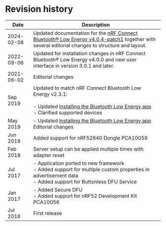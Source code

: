 # Revision history

| Date       | Description |
|------------|-------------|
| 2024-02-08 | Updated documentation for the [nRF Connect Bluetooth® Low Energy v4.0.4-patch1](https://github.com/NordicSemiconductor/pc-nrfconnect-ble/blob/main/Changelog.md#404-patch1---2023-09-05) together with several editorial changes to structure and layout. |
| 2022-09-06 | Updated for installation changes in nRF Connect Bluetooth® Low Energy v4.0.0 and new user interface in version 3.0.1 and later. |
| 2021-06-02 | Editorial changes |
| Sep 2019   | Updated to match nRF Connect Bluetooth Low Energy v2.3.1:</br></br>- Updated [Installing the Bluetooth Low Energy app](installing.md)</br>- Clarified supported devices |
| May 2019   | - Updated [Installing the Bluetooth Low Energy app](installing.md)</br> Editorial changes |
| Jun 2018   | Added support for nRF52840 Dongle PCA10059 |
| Feb 2018   | Server setup can be applied multiple times with adapter reset |
| Jul 2017   | - Application ported to new framework</br>- Added support for multiple custom properties in advertisement data</br>- Added support for Buttonless DFU Service |
| Jan 2017   | - Added Secure DFU</br>- Added support for nRF52 Development Kit PCA10056 |
| Jul 2016   | First release |
